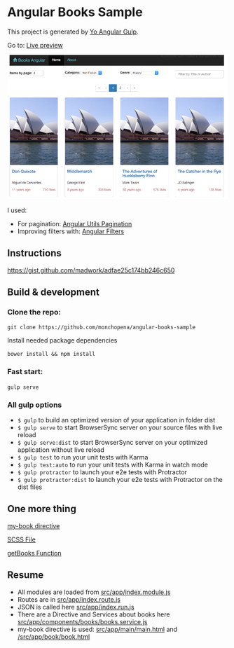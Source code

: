 # Angular Books Sample

This project is generated by [Yo Angular Gulp](https://github.com/Swiip/generator-gulp-angular).

Go to: [Live preview](http://reedsy.bdunk.com)

![Screenshot Sample](https://raw.githubusercontent.com/monchopena/angular-books-sample/master/src/assets/images/screenshot_sample_app.png)

I used:
- For pagination: [Angular Utils Pagination](https://github.com/michaelbromley/angularUtils-pagination)
- Improving filters with: [Angular Filters](https://github.com/a8m/angular-filter)

## Instructions

https://gist.github.com/madwork/adfae25c174bb246c650

## Build & development

### Clone the repo:

```
git clone https://github.com/monchopena/angular-books-sample
```

Install needed package dependencies

```
bower install && npm install
```

### Fast start:

```
gulp serve
```

### All gulp options

- `$ gulp` to build an optimized version of your application in folder dist
- `$ gulp serve` to start BrowserSync server on your source files with live reload
- `$ gulp serve:dist` to start BrowserSync server on your optimized application without live reload
- `$ gulp test` to run your unit tests with Karma
- `$ gulp test:auto` to run your unit tests with Karma in watch mode
- `$ gulp protractor` to launch your e2e tests with Protractor
- `$ gulp protractor:dist` to launch your e2e tests with Protractor on the dist files

## One more thing

[my-book
 directive](https://github.com/monchopena/angular-books-sample/blob/master/src/app/components/books/books.service.js#L7)

[SCSS File](https://github.com/monchopena/angular-books-sample/blob/master/src/app/index.scss)

[getBooks Function](https://github.com/monchopena/angular-books-sample/blob/master/src/app/components/books/books.service.js#L28)

## Resume

- All modules are loaded from [src/app/index.module.js](https://github.com/monchopena/angular-books-sample/blob/master/src/app/index.module.js#L5)
- Routes are in [src/app/index.route.js](https://github.com/monchopena/angular-books-sample/blob/master/src/app/index.route.js#L28)
- JSON is called here [src/app/index.run.js](https://github.com/monchopena/angular-books-sample/blob/master/src/app/index.run.js#L17)
- There are a Directive and Services about books here [src/app/components/books/books.service.js](https://github.com/monchopena/angular-books-sample/blob/master/src/app/components/books/books.service.js)
- my-book directive is used: [src/app/main/main.html](https://github.com/monchopena/angular-books-sample/blob/master/src/app/main/main.html#L45) and [/src/app/book/book.html](https://github.com/monchopena/angular-books-sample/blob/master/src/app/book/book.html#L47)
